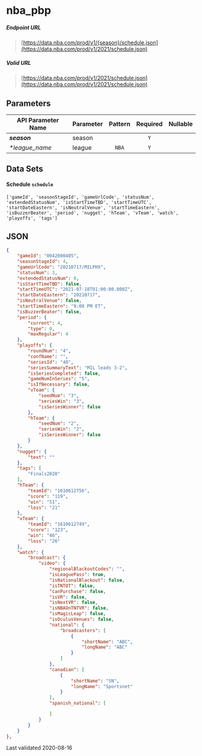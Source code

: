 # nba_pbp

##### Endpoint URL
>[https://data.nba.com/prod/v1/{season}/schedule.json](https://data.nba.com/prod/v1/2021/schedule.json)

##### Valid URL
>[https://data.nba.com/prod/v1/2021/schedule.json](https://data.nba.com/prod/v1/2021/schedule.json)

## Parameters
API Parameter Name | Parameter | Pattern | Required | Nullable
------------ | ------------ | :-----------: | :---: | :---:
_**season**_ | season |  | `Y` |  | 
_**league_name*_ | league | `NBA` | `Y` |  | 

## Data Sets

#### Schedule `schedule`
```text
['gameId', 'seasonStageId', 'gameUrlCode', 'statusNum', 'extendedStatusNum', 'isStartTimeTBD', 'startTimeUTC', 'startDateEastern', 'isNeutralVenue', 'startTimeEastern', 'isBuzzerBeater', 'period', 'nugget', 'hTeam', 'vTeam', 'watch', 'playoffs', 'tags']
```


## JSON
```json
{
    "gameId": "0042000405",
    "seasonStageId": 4,
    "gameUrlCode": "20210717/MILPHX",
    "statusNum": 3,
    "extendedStatusNum": 0,
    "isStartTimeTBD": false,
    "startTimeUTC": "2021-07-18T01:00:00.000Z",
    "startDateEastern": "20210717",
    "isNeutralVenue": false,
    "startTimeEastern": "9:00 PM ET",
    "isBuzzerBeater": false,
    "period": {
        "current": 4,
        "type": 0,
        "maxRegular": 4
    },
    "playoffs": {
        "roundNum": "4",
        "confName": "",
        "seriesId": "40",
        "seriesSummaryText": "MIL leads 3-2",
        "isSeriesCompleted": false,
        "gameNumInSeries": "5",
        "isIfNecessary": false,
        "vTeam": {
            "seedNum": "3",
            "seriesWin": "3",
            "isSeriesWinner": false
        },
        "hTeam": {
            "seedNum": "2",
            "seriesWin": "2",
            "isSeriesWinner": false
        }
    },
    "nugget": {
        "text": ""
    },
    "tags": [
        "Finals2020"
    ],
    "hTeam": {
        "teamId": "1610612756",
        "score": "119",
        "win": "51",
        "loss": "21"
    },
    "vTeam": {
        "teamId": "1610612749",
        "score": "123",
        "win": "46",
        "loss": "26"
    },
    "watch": {
        "broadcast": {
            "video": {
                "regionalBlackoutCodes": "",
                "isLeaguePass": true,
                "isNationalBlackout": false,
                "isTNTOT": false,
                "canPurchase": false,
                "isVR": false,
                "isNextVR": false,
                "isNBAOnTNTVR": false,
                "isMagicLeap": false,
                "isOculusVenues": false,
                "national": {
                    "broadcasters": [
                        {
                            "shortName": "ABC",
                            "longName": "ABC"
                        }
                    ]
                },
                "canadian": [
                    {
                        "shortName": "SN",
                        "longName": "Sportsnet"
                    }
                ],
                "spanish_national": [

                ]
            }
        }
    }
},
```

Last validated 2020-08-16

